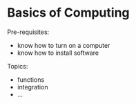 # Basics of Computing

Pre-requisites:
* know how to turn on a computer
* know how to install software

Topics:
* functions
* integration
* ...
